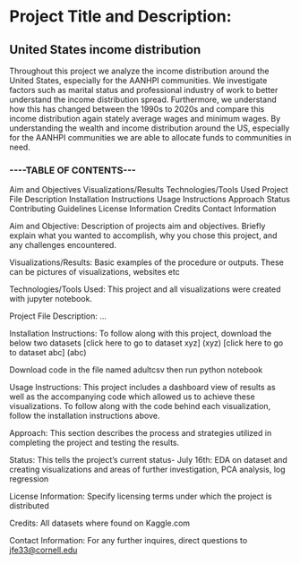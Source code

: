 # Project Title and Description:
## United States income distribution
Throughout this project we analyze the income distribution around the United States, especially for the AANHPI communities. We investigate factors such as marital status and professional industry of work to better understand the income distribution spread. Furthermore, we understand how this has changed between the 1990s to 2020s and compare this income distribution again stately average wages and minimum wages.  By understanding the wealth and income distribution around the US, especially for the AANHPI communities we are able to allocate funds to communities in need.

### ----TABLE OF CONTENTS---
Aim and Objectives
Visualizations/Results
Technologies/Tools Used
Project File Description
Installation Instructions
Usage Instructions
Approach
Status
Contributing Guidelines
License Information
Credits
Contact Information

Aim and Objective:
Description of projects aim and objectives. Briefly explain what you wanted to accomplish, why you chose this project, and any challenges encountered.

Visualizations/Results:
Basic examples of the procedure or outputs. These can be pictures of visualizations, websites etc

Technologies/Tools Used:
This project and all visualizations were created with jupyter notebook.

Project File Description:
…

Installation Instructions:
To follow along with this project, download the below two datasets
	[click here to go to dataset xyz] (xyz)
	[click here to go to dataset abc]  (abc)

Download code in the file named adultcsv then run python notebook

Usage Instructions:
This project includes a dashboard view of results as well as the accompanying code which allowed us to achieve these visualizations. To follow along with the code behind each visualization, follow the installation instructions above. 

Approach:
This section describes the process and strategies utilized in completing the project and testing the results.

Status:
This tells the project’s current status-
July 16th: EDA on dataset and creating visualizations and areas of further investigation, PCA analysis, log regression

License Information:
Specify licensing terms under which the project is distributed

Credits:
All datasets where found on Kaggle.com

Contact Information:
For any further inquires, direct questions to jfe33@cornell.edu







